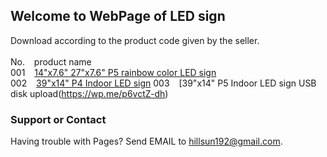 ## Welcome to WebPage of LED sign 
Download according to the product code given by the seller.<br><br>
No. &ensp;     product name     
001 &ensp;   [14"x7.6" 27"x7.6" P5 rainbow color LED sign](https://wp.me/p6vctZ-hR)<br>
002 &ensp;   [39"x14" P4 Indoor LED sign](https://wp.me/p6vctZ-gp)
003 &ensp;   [39"x14" P5 Indoor LED sign USB disk upload(https://wp.me/p6vctZ-dh)





### Support or Contact

Having trouble with Pages? Send EMAIL to hillsun192@gmail.com.
